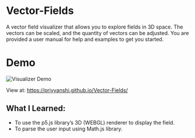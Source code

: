 # Vector-Fields

A vector field visualizer that allows you to explore fields in 3D space. The vectors can be scaled, and the quantity of vectors can be adjusted. You are provided a user manual for help and examples to get you started.

# Demo

![Visualizer Demo](pics/vector.gif)

View at: https://priyyanshi.github.io/Vector-Fields/

## What I Learned:
*	To use the p5.js library’s 3D (WEBGL) renderer to display the field. 
*	To parse the user input using Math.js library. 
